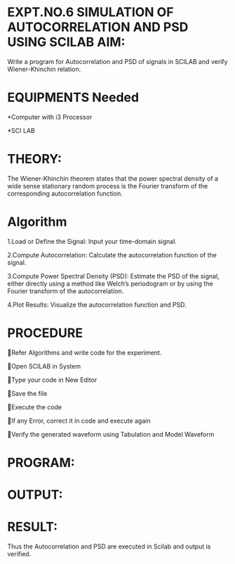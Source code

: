 # EXPT.NO.6	SIMULATION OF AUTOCORRELATION AND PSD USING SCILAB AIM:
Write a program for Autocorrelation and PSD of signals in SCILAB and verify Wiener-Khinchin relation.

# EQUIPMENTS Needed

*Computer with i3 Processor

*SCI LAB

# THEORY:
The Wiener-Khinchin theorem states that the power spectral density of a wide sense stationary random process is the Fourier transform of the corresponding autocorrelation function.

# Algorithm
1.Load or Define the Signal: Input your time-domain signal.

2.Compute Autocorrelation: Calculate the autocorrelation function of the signal.

3.Compute Power Spectral Density (PSD): Estimate the PSD of the signal, either directly using a method like Welch’s periodogram or by using the Fourier transform of the autocorrelation.

4.Plot Results: Visualize the autocorrelation function and PSD.

# PROCEDURE

Refer Algorithms and write code for the experiment.

Open SCILAB in System

Type your code in New Editor

Save the file

Execute the code

If any Error, correct it in code and execute again

Verify the generated waveform using Tabulation and Model Waveform



# PROGRAM:

# OUTPUT:





# RESULT:
Thus the Autocorrelation and PSD are executed in Scilab and output is verified.
